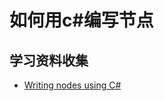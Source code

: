 # 如何用c#编写节点

## 学习资料收集
- [Writing nodes using C#](https://thegraybook.vvvv.org/reference/extending/writing-nodes.html)